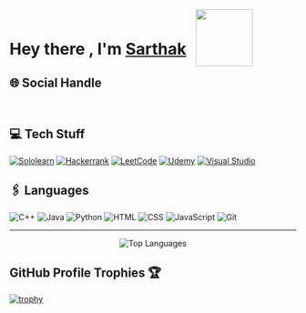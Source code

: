 <html>

<h1>Hey there , I'm <a href="https://github.com/kataresarthak">Sarthak</a> 
<img src="hi.gif" alt="" width="100px" style="position:relative;top:20px; left:10px; max-width: 50%;">

<!--!<h2>📌 Ask Me Anything </h2>

<!--![![Ask Me Anything !](https://img.shields.io/badge/Ask%20Me-Queries-1abc9c.svg)](https://github.com/kataresarthak/kataresarthak/issues/new) ![](https://komarev.com/ghpvc/?username=kataresarthak)-->

<h2>🌐 Social Handle </h2>
<a href="https://www.linkedin.com/in/sarthak-katare-547809282" target="_blank" ><img
        src="https://img.shields.io/badge/kataresarthak-30302f?style=flat&logo=linkedin" alt=""></a>
<a href="mailto:kataresarthak001@gmail.com" target="_blank" ><img
        src="https://img.shields.io/badge/kataresarthak001@gmail.com-30302f?style=flat&logo=gmail" alt=""></a>
<a href="https://instagram.com/the.sarthak_katare?igshid=OGQ5ZDc2ODk2ZA==" target="_blank" ><img src="https://img.shields.io/badge/the.sarthak_katare-30302f?style=flat&logo=instagram" alt=""></a>
<a href="http://t.me/sarthakrk"  target="_blank" ><img src="https://img.shields.io/badge/sarthakrk-30302f?style=flat&logo=telegram" alt=""></a> 



<h2>💻 Tech Stuff </h2>

[![Sololearn](https://img.shields.io/badge/Sololearn-3a464b?style=for-the-badge&logo=Sololearn&logoColor=white)](https://www.sololearn.com/profile/28793331)
[![Hackerrank](https://img.shields.io/badge/-Hackerrank-2EC866?style=for-the-badge&logo=HackerRank&logoColor=white)](https://www.hackerrank.com/profile/kataresarthak001)
[![LeetCode](https://img.shields.io/badge/LeetCode-000000?style=for-the-badge&logo=LeetCode&logoColor=#d16c06)](https://leetcode.com/kataresarthak001/)
[![Udemy](https://img.shields.io/badge/Udemy-A435F0?style=for-the-badge&logo=Udemy&logoColor=white)](https://www.udemy.com/user/sarthak-katare/)
[![Visual Studio](https://img.shields.io/badge/Visual%20Studio-5C2D91.svg?style=for-the-badge&logo=visual-studio&logoColor=white)](https://visualstudio.microsoft.com)
<!--[![Android Studio](https://img.shields.io/badge/Android%20Studio-3DDC84?style=for-the-badge&logo=android-studio&logoColor=white)](https://developer.android.com/studio)-->
<!--[![CodeChef](https://img.shields.io/badge/CodeChef-5B4638.svg?style=for-the-badge&logo=CodeChef&logoColor=white)](https://www.codechef.com/users/sarthakrk001)-->

<h2>🖇️ Languages</h2>

![C++](https://img.shields.io/badge/c++-%2300599C.svg?style=for-the-badge&logo=c%2B%2B&logoColor=white) ![Java](https://img.shields.io/badge/java-%23ED8B00.svg?style=for-the-badge&logo=openjdk&logoColor=white) ![Python](https://img.shields.io/badge/python-%2314354C.svg?style=for-the-badge&logo=python&logoColor=white) ![HTML](https://img.shields.io/badge/HTML-FF4500?style=for-the-badge&logo=html5&logoColor=white) ![CSS](https://img.shields.io/badge/CSS-%231572B6.svg?style=for-the-badge&logo=css3&logoColor=white) ![JavaScript](https://img.shields.io/badge/JavaScript-%23F7DF1E.svg?style=for-the-badge&logo=javascript&logoColor=black) <!--![Kotlin](https://img.shields.io/badge/kotlin-%237F52FF.svg?style=for-the-badge&logo=kotlin&logoColor=white)--> <!--![PowerShell](https://img.shields.io/badge/PowerShell-%235391FE.svg?style=for-the-badge&logo=powershell&logoColor=white)--> ![Git](https://img.shields.io/badge/git-%23F05033.svg?style=for-the-badge&logo=git&logoColor=white)
<div style="text-align:center;">
         <hr style="height:1px;">
   <!--<p align="center"> <img src="https://github-readme-stats.vercel.app/api?username=kataresarthak&theme=tokyonight&hide_border=false&include_all_commits=true&count_private=false" alt="GitHub Stats">
    <br>
    <img src="https://github-readme-streak-stats.herokuapp.com/?user=kataresarthak&theme=tokyonight&hide_border=false" alt="GitHub Streak">
    <br>-->
    <img src="https://github-readme-stats.vercel.app/api/top-langs/?username=kataresarthak&theme=tokyonight&hide_border=false&include_all_commits=true&count_private=false&layout=compact" alt="Top Languages">
</div>

<h2>GitHub Profile Trophies 🏆</h2>

[![trophy](https://github-profile-trophy.vercel.app/?username=kataresarthak&row=1&margin-w=40)](https://github.com/ryo-ma/github-profile-trophy)
<!--
<h2>🖇️ Languages</h2>

![C](https://img.shields.io/badge/c-%2300599C.svg?style=for-the-badge&logo=c&logoColor=white) ![C++](https://img.shields.io/badge/c++-%2300599C.svg?style=for-the-badge&logo=c%2B%2B&logoColor=white) ![Java](https://img.shields.io/badge/java-%23ED8B00.svg?style=for-the-badge&logo=openjdk&logoColor=white) ![Python](https://img.shields.io/badge/python-%2314354C.svg?style=for-the-badge&logo=python&logoColor=white) ![HTML](https://img.shields.io/badge/HTML-FF4500?style=for-the-badge&logo=html5&logoColor=white)  ![Git](https://img.shields.io/badge/git-%23F05033.svg?style=for-the-badge&logo=git&logoColor=white)

<div style="text-align:center;">
    <hr style="height:1px;">
</div>

-->

